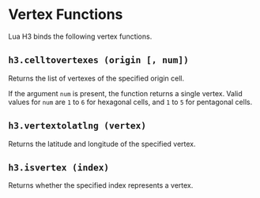 # Vertex Functions

Lua H3 binds the following vertex functions.


## `h3.celltovertexes (origin [, num])`

Returns the list of vertexes of the specified origin cell.

If the argument `num` is present, the function returns a single vertex. Valid values for `num`
are `1` to `6` for hexagonal cells, and `1` to `5` for pentagonal cells.


## `h3.vertextolatlng (vertex)`

Returns the latitude and longitude of the specified vertex.


## `h3.isvertex (index)`

Returns whether the specified index represents a vertex.
